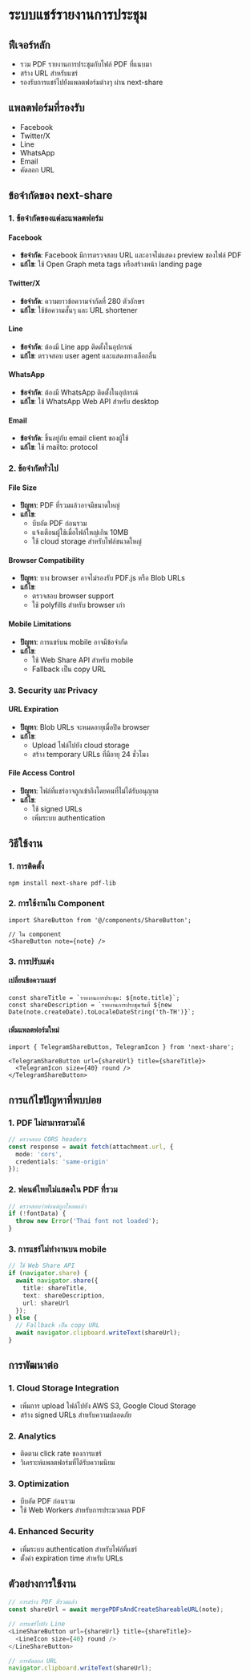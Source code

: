 # ระบบแชร์รายงานการประชุม

## ฟีเจอร์หลัก
- รวม PDF รายงานการประชุมกับไฟล์ PDF ที่แนบมา
- สร้าง URL สำหรับแชร์
- รองรับการแชร์ไปยังแพลตฟอร์มต่างๆ ผ่าน next-share

## แพลตฟอร์มที่รองรับ
- Facebook
- Twitter/X
- Line
- WhatsApp
- Email
- คัดลอก URL

## ข้อจำกัดของ next-share

### 1. ข้อจำกัดของแต่ละแพลตฟอร์ม

#### Facebook
- **ข้อจำกัด**: Facebook มีการตรวจสอบ URL และอาจไม่แสดง preview ของไฟล์ PDF
- **แก้ไข**: ใช้ Open Graph meta tags หรือสร้างหน้า landing page

#### Twitter/X
- **ข้อจำกัด**: ความยาวข้อความจำกัดที่ 280 ตัวอักษร
- **แก้ไข**: ใช้ข้อความสั้นๆ และ URL shortener

#### Line
- **ข้อจำกัด**: ต้องมี Line app ติดตั้งในอุปกรณ์
- **แก้ไข**: ตรวจสอบ user agent และแสดงทางเลือกอื่น

#### WhatsApp
- **ข้อจำกัด**: ต้องมี WhatsApp ติดตั้งในอุปกรณ์
- **แก้ไข**: ใช้ WhatsApp Web API สำหรับ desktop

#### Email
- **ข้อจำกัด**: ขึ้นอยู่กับ email client ของผู้ใช้
- **แก้ไข**: ใช้ mailto: protocol

### 2. ข้อจำกัดทั่วไป

#### File Size
- **ปัญหา**: PDF ที่รวมแล้วอาจมีขนาดใหญ่
- **แก้ไข**: 
  - บีบอัด PDF ก่อนรวม
  - แจ้งเตือนผู้ใช้เมื่อไฟล์ใหญ่เกิน 10MB
  - ใช้ cloud storage สำหรับไฟล์ขนาดใหญ่

#### Browser Compatibility
- **ปัญหา**: บาง browser อาจไม่รองรับ PDF.js หรือ Blob URLs
- **แก้ไข**: 
  - ตรวจสอบ browser support
  - ใช้ polyfills สำหรับ browser เก่า

#### Mobile Limitations
- **ปัญหา**: การแชร์บน mobile อาจมีข้อจำกัด
- **แก้ไข**: 
  - ใช้ Web Share API สำหรับ mobile
  - Fallback เป็น copy URL

### 3. Security และ Privacy

#### URL Expiration
- **ปัญหา**: Blob URLs จะหมดอายุเมื่อปิด browser
- **แก้ไข**: 
  - Upload ไฟล์ไปยัง cloud storage
  - สร้าง temporary URLs ที่มีอายุ 24 ชั่วโมง

#### File Access Control
- **ปัญหา**: ไฟล์ที่แชร์อาจถูกเข้าถึงโดยคนที่ไม่ได้รับอนุญาต
- **แก้ไข**: 
  - ใช้ signed URLs
  - เพิ่มระบบ authentication

## วิธีใช้งาน

### 1. การติดตั้ง
```bash
npm install next-share pdf-lib
```

### 2. การใช้งานใน Component
```tsx
import ShareButton from '@/components/ShareButton';

// ใน component
<ShareButton note={note} />
```

### 3. การปรับแต่ง

#### เปลี่ยนข้อความแชร์
```tsx
const shareTitle = `รายงานการประชุม: ${note.title}`;
const shareDescription = `รายงานการประชุมวันที่ ${new Date(note.createDate).toLocaleDateString('th-TH')}`;
```

#### เพิ่มแพลตฟอร์มใหม่
```tsx
import { TelegramShareButton, TelegramIcon } from 'next-share';

<TelegramShareButton url={shareUrl} title={shareTitle}>
  <TelegramIcon size={40} round />
</TelegramShareButton>
```

## การแก้ไขปัญหาที่พบบ่อย

### 1. PDF ไม่สามารถรวมได้
```typescript
// ตรวจสอบ CORS headers
const response = await fetch(attachment.url, {
  mode: 'cors',
  credentials: 'same-origin'
});
```

### 2. ฟอนต์ไทยไม่แสดงใน PDF ที่รวม
```typescript
// ตรวจสอบว่าฟอนต์ถูกโหลดแล้ว
if (!fontData) {
  throw new Error('Thai font not loaded');
}
```

### 3. การแชร์ไม่ทำงานบน mobile
```typescript
// ใช้ Web Share API
if (navigator.share) {
  await navigator.share({
    title: shareTitle,
    text: shareDescription,
    url: shareUrl
  });
} else {
  // Fallback เป็น copy URL
  await navigator.clipboard.writeText(shareUrl);
}
```

## การพัฒนาต่อ

### 1. Cloud Storage Integration
- เพิ่มการ upload ไฟล์ไปยัง AWS S3, Google Cloud Storage
- สร้าง signed URLs สำหรับความปลอดภัย

### 2. Analytics
- ติดตาม click rate ของการแชร์
- วิเคราะห์แพลตฟอร์มที่ได้รับความนิยม

### 3. Optimization
- บีบอัด PDF ก่อนรวม
- ใช้ Web Workers สำหรับการประมวลผล PDF

### 4. Enhanced Security
- เพิ่มระบบ authentication สำหรับไฟล์ที่แชร์
- ตั้งค่า expiration time สำหรับ URLs

## ตัวอย่างการใช้งาน

```typescript
// การสร้าง PDF ที่รวมแล้ว
const shareUrl = await mergePDFsAndCreateShareableURL(note);

// การแชร์ไปยัง Line
<LineShareButton url={shareUrl} title={shareTitle}>
  <LineIcon size={40} round />
</LineShareButton>

// การคัดลอก URL
navigator.clipboard.writeText(shareUrl);
```